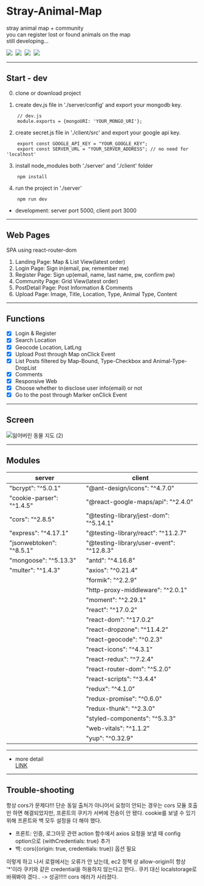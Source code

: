 # Stray-Animal-Map

stray animal map + community  
you can register lost or found animals on the map  
still developing...

<p>
<img src="https://img.shields.io/badge/React.js-61DAFB?style=flat-square&logo=react&logoColor=black">&nbsp;
<img src="https://img.shields.io/badge/Node.js-339933?style=flat-square&logo=Node.js&logoColor=white"/>&nbsp;
<img src="https://img.shields.io/badge/MongoDB-47A248?style=flat-square&logo=MongoDB&logoColor=white"/>&nbsp;
<img src="https://img.shields.io/badge/GoogleMapsAPI-4285f4?style=flat-square&logo=Google Maps&logoColor=white"/>&nbsp;
</p>

---

## Start - dev

0. clone or download project

1. create dev.js file in './server/config' and export your mongodb key.

```JS
    // dev.js
    module.exports = {mongoURI: 'YOUR_MONGO_URI'};

```

2. create secret.js file in './client/src' and export your google api key.

```JS
    export const GOOGLE_API_KEY = "YOUR_GOOGLE_KEY";
    export const SERVER_URL = "YOUR_SERVER_ADDRESS"; // no need for 'localhost'
```

3. install node_modules both './server' and './client' folder

```
    npm install
```

4. run the project in './server'

```
    npm run dev
```

- development: server port 5000, client port 3000

---

## Web Pages

SPA using react-router-dom

1. Landing Page: Map & List View(latest order)
2. Login Page: Sign in(email, pw, remember me)
3. Register Page: Sign up(email, name, last name, pw, confirm pw)
4. Community Page: Grid View(latest order)
5. PostDetail Page: Post Information & Comments
6. Upload Page: Image, Title, Location, Type, Animal Type, Content

---

## Functions

- [x] Login & Register
- [x] Search Location
- [x] Geocode Location, LatLng
- [x] Upload Post through Map onClick Event
- [x] List Posts filtered by Map-Bound, Type-Checkbox and Animal-Type-DropList
- [x] Comments
- [x] Responsive Web
- [x] Choose whether to disclose user info(email) or not
- [x] Go to the post through Marker onClick Event

---

## Screen

![잃어버린 동물 지도 (2)](https://user-images.githubusercontent.com/54002105/143589099-12932b20-1efe-490a-bc19-aec3b21f4e84.gif)

---

## Modules

| server                    | client                                   |
| ------------------------- | ---------------------------------------- |
| "bcrypt": "^5.0.1"        | "@ant-design/icons": "^4.7.0"            |
| "cookie-parser": "^1.4.5" | "@react-google-maps/api": "^2.4.0"       |
| "cors": "^2.8.5"          | "@testing-library/jest-dom": "^5.14.1"   |
| "express": "^4.17.1"      | "@testing-library/react": "^11.2.7"      |
| "jsonwebtoken": "^8.5.1"  | "@testing-library/user-event": "^12.8.3" |
| "mongoose": "^5.13.3"     | "antd": "^4.16.8"                        |
| "multer": "^1.4.3"        | "axios": "^0.21.4"                       |
|                           | "formik": "^2.2.9"                       |
|                           | "http-proxy-middleware": "^2.0.1"        |
|                           | "moment": "^2.29.1"                      |
|                           | "react": "^17.0.2"                       |
|                           | "react-dom": "^17.0.2"                   |
|                           | "react-dropzone": "^11.4.2"              |
|                           | "react-geocode": "^0.2.3"                |
|                           | "react-icons": "^4.3.1"                  |
|                           | "react-redux": "^7.2.4"                  |
|                           | "react-router-dom": "^5.2.0"             |
|                           | "react-scripts": "^3.4.4"                |
|                           | "redux": "^4.1.0"                        |
|                           | "redux-promise": "^0.6.0"                |
|                           | "redux-thunk": "^2.3.0"                  |
|                           | "styled-components": "^5.3.3"            |
|                           | "web-vitals": "^1.1.2"                   |
|                           | "yup": "^0.32.9"                         |

---

- more detail  
  <a href="https://first-daisy-ddd.notion.site/Stray-Animal-Map-209a68fa7d974e60bf814b9282bd2ca1">LINK</a>

---

## Trouble-shooting

항상 cors가 문제다!!! 단순 동일 출처가 아니어서 요청이 안되는 경우는 cors 모듈 호출만 하면 해결되었지만, 프론트의 쿠키가 서버에 전송이 안 됐다. cookie를 보낼 수 있기 위해 프론트와 백 모두 설정을 더 해야 했다.

- 프론트: 인증, 로그아웃 관련 action 함수에서 axios 요청을 보낼 때 config option으로 {withCredentials: true} 추가
- 백: cors({origin: true, credentials: true}) 옵션 필요

이렇게 하고 나서 로컬에서는 오류가 안 났는데, ec2 정책 상 allow-origin이 항상 '\*'이라 쿠키와 같은 credential을 허용하지 않는다고 한다.. 쿠키 대신 localstorage로 바꿔봐야 겠다.. -> 성공!!!!! cors 에러가 사라졌다.
